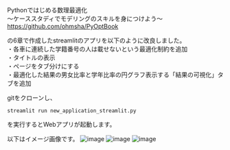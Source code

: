 Pythonではじめる数理最適化 \
〜ケーススタディでモデリングのスキルを身につけよう〜 \
https://github.com/ohmsha/PyOptBook

の6章で作成したstreamlitのアプリを以下のように改良しました。\
・各車に連続した学籍番号の人は載せないという最適化制約を追加 \
・タイトルの表示 \
・ページをタブ分けにする\
・最適化した結果の男女比率と学年比率の円グラフ表示する「結果の可視化」タブを追加

gitをクローンし、
```
streamlit run new_application_streamlit.py
```
を実行するとWebアプリが起動します。

以下はイメージ画像です。
![image](https://github.com/suetake89/PyOptBook-Section6/assets/156489654/a6092950-6e86-4cd4-9909-6aeb638b92b8)
![image](https://github.com/suetake89/PyOptBook-Section6/assets/156489654/d12759dc-1b85-415e-a142-8b7d03de36d0)
![image](https://github.com/suetake89/PyOptBook-Section6/assets/156489654/4914d09f-6c7a-41a3-b664-391deb75fd23)
